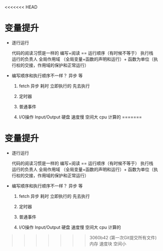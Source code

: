 <<<<<<< HEAD
# 变量提升

- 逐行运行

    代码的阅读习惯是一样的   编写+阅读 == 运行顺序（有时候不等于）
    执行栈  运行的负责人
    全局作用域 （全局变量+函数的声明和运行）+ 函数为单位（执行权的交接，作用域的保护和正常运行）

- 编写顺序和执行顺序不一样？
    异步 等
    1. fetch 异步
        耗时
        立即执行的 先去执行

    2. 定时器
    3. 普通事件
    4. I/O操作  Input/Output
        硬盘  速度慢   空间大
        cpu   计算的
=======
# 变量提升

- 逐行运行

    代码的阅读习惯是一样的   编写+阅读 == 运行顺序（有时候不等于）
    执行栈  运行的负责人
    全局作用域 （全局变量+函数的声明和运行）+ 函数为单位（执行权的交接，作用域的保护和正常运行）

- 编写顺序和执行顺序不一样？
    异步 等
    1. fetch 异步
        耗时
        立即执行的 先去执行

    2. 定时器
    3. 普通事件
    4. I/O操作  Input/Output
        硬盘  速度慢   空间大
        cpu   计算的
>>>>>>> 3060b42 (第一次Git提交所有文件)
        内存  速度块   空间小